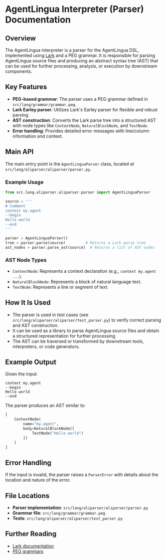 # AgentLingua Interpreter (Parser) Documentation

## Overview

The AgentLingua interpreter is a parser for the AgentLingua DSL, implemented using [Lark](https://github.com/lark-parser/lark) and a PEG grammar. It is responsible for parsing AgentLingua source files and producing an abstract syntax tree (AST) that can be used for further processing, analysis, or execution by downstream components.

## Key Features

- **PEG-based grammar**: The parser uses a PEG grammar defined in `src/lang/grammar/grammar.peg`.
- **Lark Earley parser**: Utilizes Lark's Earley parser for flexible and robust parsing.
- **AST construction**: Converts the Lark parse tree into a structured AST with node types like `ContextNode`, `NaturalBlockNode`, and `TextNode`.
- **Error handling**: Provides detailed error messages with line/column information and context.

## Main API

The main entry point is the `AgentLinguaParser` class, located at `src/lang/aliparser/aliparser/parser.py`.

### Example Usage

```python
from src.lang.aliparser.aliparser.parser import AgentLinguaParser

source = '''
# Comment
context my.agent
--begin
Hello world
--end
'''

parser = AgentLinguaParser()
tree = parser.parse(source)         # Returns a Lark parse tree
ast_nodes = parser.parse_ast(source)  # Returns a list of AST nodes
```

### AST Node Types

- `ContextNode`: Represents a context declaration (e.g., `context my.agent ...`).
- `NaturalBlockNode`: Represents a block of natural language text.
- `TextNode`: Represents a line or segment of text.

## How It Is Used

- The parser is used in test cases (see `src/lang/aliparser/aliparser/test_parser.py`) to verify correct parsing and AST construction.
- It can be used as a library to parse AgentLingua source files and obtain a structured representation for further processing.
- The AST can be traversed or transformed by downstream tools, interpreters, or code generators.

## Example Output

Given the input:

```
context my.agent
--begin
Hello world
--end
```

The parser produces an AST similar to:

```python
[
    ContextNode(
        name="my.agent",
        body=NaturalBlockNode([
            TextNode("Hello world")
        ])
    )
]
```

## Error Handling

If the input is invalid, the parser raises a `ParserError` with details about the location and nature of the error.

## File Locations

- **Parser implementation**: `src/lang/aliparser/aliparser/parser.py`
- **Grammar file**: `src/lang/grammar/grammar.peg`
- **Tests**: `src/lang/aliparser/aliparser/test_parser.py`

## Further Reading

- [Lark documentation](https://lark-parser.readthedocs.io/)
- [PEG grammars](https://en.wikipedia.org/wiki/Parsing_expression_grammar)
